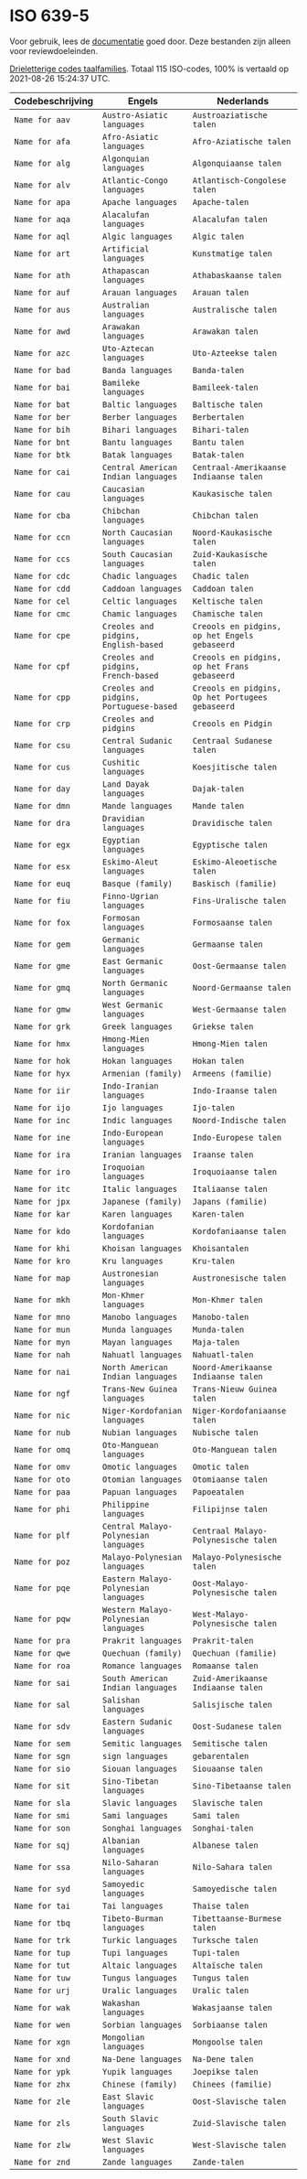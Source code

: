 # ISO 639-5

Voor gebruik, lees de [documentatie](https://github.com/opentaal/opentaal-isocodes) goed door. Deze bestanden zijn alleen voor reviewdoeleinden.

[Drieletterige codes taalfamilies](https://en.wikipedia.org/wiki/ISO_639-5). Totaal 115 ISO-codes, 100% is vertaald op 2021-08-26 15:24:37 UTC.

Codebeschrijving | Engels | Nederlands
---|---|---
`Name for aav` | `Austro-Asiatic languages` | `Austroaziatische talen`
`Name for afa` | `Afro-Asiatic languages` | `Afro-Aziatische talen`
`Name for alg` | `Algonquian languages` | `Algonquiaanse talen`
`Name for alv` | `Atlantic-Congo languages` | `Atlantisch-Congolese talen`
`Name for apa` | `Apache languages` | `Apache-talen`
`Name for aqa` | `Alacalufan languages` | `Alacalufan talen`
`Name for aql` | `Algic languages` | `Algic talen`
`Name for art` | `Artificial languages` | `Kunstmatige talen`
`Name for ath` | `Athapascan languages` | `Athabaskaanse talen`
`Name for auf` | `Arauan languages` | `Arauan talen`
`Name for aus` | `Australian languages` | `Australische talen`
`Name for awd` | `Arawakan languages` | `Arawakan talen`
`Name for azc` | `Uto-Aztecan languages` | `Uto-Azteekse talen`
`Name for bad` | `Banda languages` | `Banda-talen`
`Name for bai` | `Bamileke languages` | `Bamileek-talen`
`Name for bat` | `Baltic languages` | `Baltische talen`
`Name for ber` | `Berber languages` | `Berbertalen`
`Name for bih` | `Bihari languages` | `Bihari-talen`
`Name for bnt` | `Bantu languages` | `Bantu talen`
`Name for btk` | `Batak languages` | `Batak-talen`
`Name for cai` | `Central American Indian languages` | `Centraal-Amerikaanse Indiaanse talen`
`Name for cau` | `Caucasian languages` | `Kaukasische talen`
`Name for cba` | `Chibchan languages` | `Chibchan talen`
`Name for ccn` | `North Caucasian languages` | `Noord-Kaukasische talen`
`Name for ccs` | `South Caucasian languages` | `Zuid-Kaukasische talen`
`Name for cdc` | `Chadic languages` | `Chadic talen`
`Name for cdd` | `Caddoan languages` | `Caddoan talen`
`Name for cel` | `Celtic languages` | `Keltische talen`
`Name for cmc` | `Chamic languages` | `Chamische talen`
`Name for cpe` | `Creoles and pidgins, English‑based` | `Creools en pidgins, op het Engels gebaseerd`
`Name for cpf` | `Creoles and pidgins, French‑based` | `Creools en pidgins, op het Frans gebaseerd`
`Name for cpp` | `Creoles and pidgins, Portuguese-based` | `Creools en pidgins, Op het Portugees gebaseerd`
`Name for crp` | `Creoles and pidgins` | `Creools en Pidgin`
`Name for csu` | `Central Sudanic languages` | `Centraal Sudanese talen`
`Name for cus` | `Cushitic languages` | `Koesjitische talen`
`Name for day` | `Land Dayak languages` | `Dajak-talen`
`Name for dmn` | `Mande languages` | `Mande talen`
`Name for dra` | `Dravidian languages` | `Dravidische talen`
`Name for egx` | `Egyptian languages` | `Egyptische talen`
`Name for esx` | `Eskimo-Aleut languages` | `Eskimo-Aleoetische talen`
`Name for euq` | `Basque (family)` | `Baskisch (familie)`
`Name for fiu` | `Finno-Ugrian languages` | `Fins-Uralische talen`
`Name for fox` | `Formosan languages` | `Formosaanse talen`
`Name for gem` | `Germanic languages` | `Germaanse talen`
`Name for gme` | `East Germanic languages` | `Oost-Germaanse talen`
`Name for gmq` | `North Germanic languages` | `Noord-Germaanse talen`
`Name for gmw` | `West Germanic languages` | `West-Germaanse talen`
`Name for grk` | `Greek languages` | `Griekse talen`
`Name for hmx` | `Hmong-Mien languages` | `Hmong-Mien talen`
`Name for hok` | `Hokan languages` | `Hokan talen`
`Name for hyx` | `Armenian (family)` | `Armeens (familie)`
`Name for iir` | `Indo-Iranian languages` | `Indo-Iraanse talen`
`Name for ijo` | `Ijo languages` | `Ijo-talen`
`Name for inc` | `Indic languages` | `Noord-Indische talen`
`Name for ine` | `Indo-European languages` | `Indo-Europese talen`
`Name for ira` | `Iranian languages` | `Iraanse talen`
`Name for iro` | `Iroquoian languages` | `Iroquoiaanse talen`
`Name for itc` | `Italic languages` | `Italiaanse talen`
`Name for jpx` | `Japanese (family)` | `Japans (familie)`
`Name for kar` | `Karen languages` | `Karen-talen`
`Name for kdo` | `Kordofanian languages` | `Kordofaniaanse talen`
`Name for khi` | `Khoisan languages` | `Khoisantalen`
`Name for kro` | `Kru languages` | `Kru-talen`
`Name for map` | `Austronesian languages` | `Austronesische talen`
`Name for mkh` | `Mon-Khmer languages` | `Mon-Khmer talen`
`Name for mno` | `Manobo languages` | `Manobo-talen`
`Name for mun` | `Munda languages` | `Munda-talen`
`Name for myn` | `Mayan languages` | `Maja-talen`
`Name for nah` | `Nahuatl languages` | `Nahuatl-talen`
`Name for nai` | `North American Indian languages` | `Noord-Amerikaanse Indiaanse talen`
`Name for ngf` | `Trans-New Guinea languages` | `Trans-Nieuw Guinea talen`
`Name for nic` | `Niger-Kordofanian languages` | `Niger-Kordofaniaanse talen`
`Name for nub` | `Nubian languages` | `Nubische talen`
`Name for omq` | `Oto-Manguean languages` | `Oto-Manguean talen`
`Name for omv` | `Omotic languages` | `Omotic talen`
`Name for oto` | `Otomian languages` | `Otomiaanse talen`
`Name for paa` | `Papuan languages` | `Papoeatalen`
`Name for phi` | `Philippine languages` | `Filipijnse talen`
`Name for plf` | `Central Malayo-Polynesian languages` | `Centraal Malayo-Polynesische talen`
`Name for poz` | `Malayo-Polynesian languages` | `Malayo-Polynesische talen`
`Name for pqe` | `Eastern Malayo-Polynesian languages` | `Oost-Malayo-Polynesische talen`
`Name for pqw` | `Western Malayo-Polynesian languages` | `West-Malayo-Polynesische talen`
`Name for pra` | `Prakrit languages` | `Prakrit-talen`
`Name for qwe` | `Quechuan (family)` | `Quechuan (familie)`
`Name for roa` | `Romance languages` | `Romaanse talen`
`Name for sai` | `South American Indian languages` | `Zuid-Amerikaanse Indiaanse talen`
`Name for sal` | `Salishan languages` | `Salisjische talen`
`Name for sdv` | `Eastern Sudanic languages` | `Oost-Sudanese talen`
`Name for sem` | `Semitic languages` | `Semitische talen`
`Name for sgn` | `sign languages` | `gebarentalen`
`Name for sio` | `Siouan languages` | `Siouaanse talen`
`Name for sit` | `Sino-Tibetan languages` | `Sino-Tibetaanse talen`
`Name for sla` | `Slavic languages` | `Slavische talen`
`Name for smi` | `Sami languages` | `Sami talen`
`Name for son` | `Songhai languages` | `Songhai-talen`
`Name for sqj` | `Albanian languages` | `Albanese talen`
`Name for ssa` | `Nilo-Saharan languages` | `Nilo-Sahara talen`
`Name for syd` | `Samoyedic languages` | `Samoyedische talen`
`Name for tai` | `Tai languages` | `Thaise talen`
`Name for tbq` | `Tibeto-Burman languages` | `Tibettaanse-Burmese talen`
`Name for trk` | `Turkic languages` | `Turksche talen`
`Name for tup` | `Tupi languages` | `Tupi-talen`
`Name for tut` | `Altaic languages` | `Altaïsche talen`
`Name for tuw` | `Tungus languages` | `Tungus talen`
`Name for urj` | `Uralic languages` | `Uralic talen`
`Name for wak` | `Wakashan languages` | `Wakasjaanse talen`
`Name for wen` | `Sorbian languages` | `Sorbiaanse talen`
`Name for xgn` | `Mongolian languages` | `Mongoolse talen`
`Name for xnd` | `Na-Dene languages` | `Na-Dene talen`
`Name for ypk` | `Yupik languages` | `Joepikse talen`
`Name for zhx` | `Chinese (family)` | `Chinees (familie)`
`Name for zle` | `East Slavic languages` | `Oost-Slavische talen`
`Name for zls` | `South Slavic languages` | `Zuid-Slavische talen`
`Name for zlw` | `West Slavic languages` | `West-Slavische talen`
`Name for znd` | `Zande languages` | `Zande-talen`
